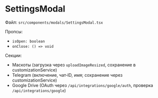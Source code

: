 # SettingsModal

Файл: `src/components/modals/SettingsModal.tsx`

Пропсы:
- `isOpen: boolean`
- `onClose: () => void`

Секции:
- Маскоты (загрузка через `uploadImageResized`, сохранение в customizationService)
- Telegram (включение, чат‑ID, имя; сохранение через customizationService)
- Google Drive (OAuth через `/api/integrations/google/auth`, проверка `/api/integrations/google`)